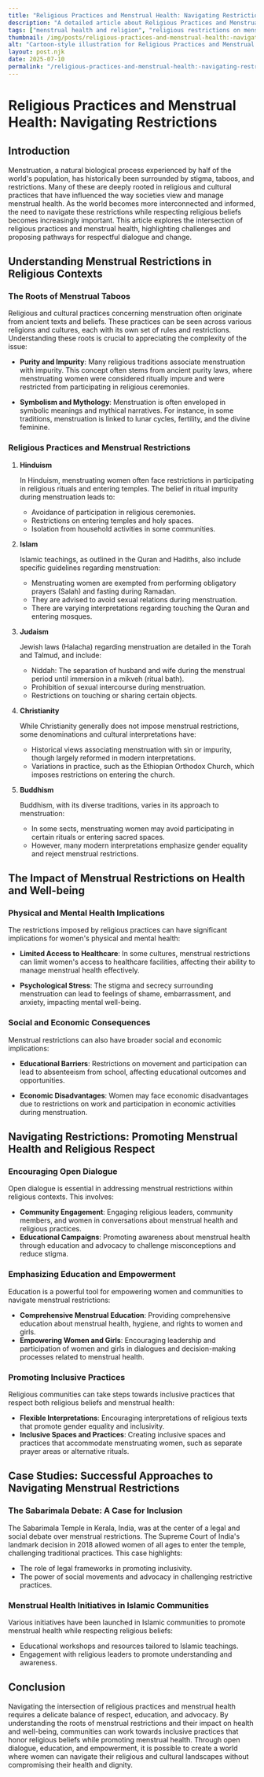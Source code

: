 ```yaml
---
title: "Religious Practices and Menstrual Health: Navigating Restrictions"
description: "A detailed article about Religious Practices and Menstrual Health: Navigating Restrictions."
tags: ["menstrual health and religion", "religious restrictions on menstruation", "navigating menstrual restrictions", "menstrual practices in religion", "faith and menstrual health"]
thumbnail: /img/posts/religious-practices-and-menstrual-health:-navigating-restrictions.webp
alt: "Cartoon-style illustration for Religious Practices and Menstrual Health: Navigating Restrictions"
layout: post.njk
date: 2025-07-10
permalink: "/religious-practices-and-menstrual-health:-navigating-restrictions/"
---
```


# Religious Practices and Menstrual Health: Navigating Restrictions

## Introduction

Menstruation, a natural biological process experienced by half of the world's population, has historically been surrounded by stigma, taboos, and restrictions. Many of these are deeply rooted in religious and cultural practices that have influenced the way societies view and manage menstrual health. As the world becomes more interconnected and informed, the need to navigate these restrictions while respecting religious beliefs becomes increasingly important. This article explores the intersection of religious practices and menstrual health, highlighting challenges and proposing pathways for respectful dialogue and change.

## Understanding Menstrual Restrictions in Religious Contexts

### The Roots of Menstrual Taboos

Religious and cultural practices concerning menstruation often originate from ancient texts and beliefs. These practices can be seen across various religions and cultures, each with its own set of rules and restrictions. Understanding these roots is crucial to appreciating the complexity of the issue:

- **Purity and Impurity**: Many religious traditions associate menstruation with impurity. This concept often stems from ancient purity laws, where menstruating women were considered ritually impure and were restricted from participating in religious ceremonies.
  
- **Symbolism and Mythology**: Menstruation is often enveloped in symbolic meanings and mythical narratives. For instance, in some traditions, menstruation is linked to lunar cycles, fertility, and the divine feminine.

### Religious Practices and Menstrual Restrictions

1. **Hinduism**

   In Hinduism, menstruating women often face restrictions in participating in religious rituals and entering temples. The belief in ritual impurity during menstruation leads to:

   - Avoidance of participation in religious ceremonies.
   - Restrictions on entering temples and holy spaces.
   - Isolation from household activities in some communities.

2. **Islam**

   Islamic teachings, as outlined in the Quran and Hadiths, also include specific guidelines regarding menstruation:

   - Menstruating women are exempted from performing obligatory prayers (Salah) and fasting during Ramadan.
   - They are advised to avoid sexual relations during menstruation.
   - There are varying interpretations regarding touching the Quran and entering mosques.

3. **Judaism**

   Jewish laws (Halacha) regarding menstruation are detailed in the Torah and Talmud, and include:

   - Niddah: The separation of husband and wife during the menstrual period until immersion in a mikveh (ritual bath).
   - Prohibition of sexual intercourse during menstruation.
   - Restrictions on touching or sharing certain objects.

4. **Christianity**

   While Christianity generally does not impose menstrual restrictions, some denominations and cultural interpretations have:

   - Historical views associating menstruation with sin or impurity, though largely reformed in modern interpretations.
   - Variations in practice, such as the Ethiopian Orthodox Church, which imposes restrictions on entering the church.

5. **Buddhism**

   Buddhism, with its diverse traditions, varies in its approach to menstruation:

   - In some sects, menstruating women may avoid participating in certain rituals or entering sacred spaces.
   - However, many modern interpretations emphasize gender equality and reject menstrual restrictions.

## The Impact of Menstrual Restrictions on Health and Well-being

### Physical and Mental Health Implications

The restrictions imposed by religious practices can have significant implications for women's physical and mental health:

- **Limited Access to Healthcare**: In some cultures, menstrual restrictions can limit women's access to healthcare facilities, affecting their ability to manage menstrual health effectively.

- **Psychological Stress**: The stigma and secrecy surrounding menstruation can lead to feelings of shame, embarrassment, and anxiety, impacting mental well-being.

### Social and Economic Consequences

Menstrual restrictions can also have broader social and economic implications:

- **Educational Barriers**: Restrictions on movement and participation can lead to absenteeism from school, affecting educational outcomes and opportunities.

- **Economic Disadvantages**: Women may face economic disadvantages due to restrictions on work and participation in economic activities during menstruation.

## Navigating Restrictions: Promoting Menstrual Health and Religious Respect

### Encouraging Open Dialogue

Open dialogue is essential in addressing menstrual restrictions within religious contexts. This involves:

- **Community Engagement**: Engaging religious leaders, community members, and women in conversations about menstrual health and religious practices.
- **Educational Campaigns**: Promoting awareness about menstrual health through education and advocacy to challenge misconceptions and reduce stigma.

### Emphasizing Education and Empowerment

Education is a powerful tool for empowering women and communities to navigate menstrual restrictions:

- **Comprehensive Menstrual Education**: Providing comprehensive education about menstrual health, hygiene, and rights to women and girls.
- **Empowering Women and Girls**: Encouraging leadership and participation of women and girls in dialogues and decision-making processes related to menstrual health.

### Promoting Inclusive Practices

Religious communities can take steps towards inclusive practices that respect both religious beliefs and menstrual health:

- **Flexible Interpretations**: Encouraging interpretations of religious texts that promote gender equality and inclusivity.
- **Inclusive Spaces and Practices**: Creating inclusive spaces and practices that accommodate menstruating women, such as separate prayer areas or alternative rituals.

## Case Studies: Successful Approaches to Navigating Menstrual Restrictions

### The Sabarimala Debate: A Case for Inclusion

The Sabarimala Temple in Kerala, India, was at the center of a legal and social debate over menstrual restrictions. The Supreme Court of India's landmark decision in 2018 allowed women of all ages to enter the temple, challenging traditional practices. This case highlights:

- The role of legal frameworks in promoting inclusivity.
- The power of social movements and advocacy in challenging restrictive practices.

### Menstrual Health Initiatives in Islamic Communities

Various initiatives have been launched in Islamic communities to promote menstrual health while respecting religious beliefs:

- Educational workshops and resources tailored to Islamic teachings.
- Engagement with religious leaders to promote understanding and awareness.

## Conclusion

Navigating the intersection of religious practices and menstrual health requires a delicate balance of respect, education, and advocacy. By understanding the roots of menstrual restrictions and their impact on health and well-being, communities can work towards inclusive practices that honor religious beliefs while promoting menstrual health. Through open dialogue, education, and empowerment, it is possible to create a world where women can navigate their religious and cultural landscapes without compromising their health and dignity.